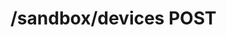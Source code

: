 #  /sandbox/devices POST

<api-endpoint openapi-path="../../openapi.yaml" method="POST" endpoint="/sandbox/devices"></api-endpoint>
